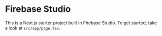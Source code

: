 # Firebase Studio

This is a Next.js starter project built in Firebase Studio. To get started, take a look at `src/app/page.tsx`.
